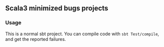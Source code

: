 ## Scala3 minimized bugs projects

### Usage

This is a normal sbt project. You can compile code with `sbt Test/compile`, and get the reported failures.
